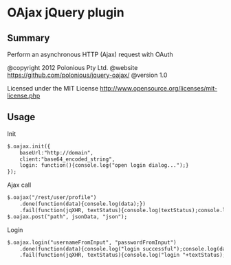 OAjax jQuery plugin
=====

Summary
---
Perform an asynchronous HTTP (Ajax) request with OAuth

@copyright 2012 Polonious Pty Ltd.
@website https://github.com/polonious/jquery-oajax/
@version 1.0

Licensed under the MIT License
http://www.opensource.org/licenses/mit-license.php

Usage
---

Init
```html
$.oajax.init({
	baseUrl:"http://domain", 
	client:"base64_encoded_string", 
	login: function(){console.log("open login dialog...");}
});
```

Ajax call
```html
$.oajax("/rest/user/profile")
	.done(function(data){console.log(data);})
	.fail(function(jqXHR, textStatus){console.log(textStatus);console.log(jqXHR.responseText);});
$.oajax.post("path", jsonData, "json");
```

Login
```html
$.oajax.login("usernameFromInput", "passwordFromInput")
	.done(function(data){console.log("login successful");console.log(data);})
	.fail(function(jqXHR, textStatus){console.log("login "+textStatus);console.log(jqXHR.responseText);});
```
